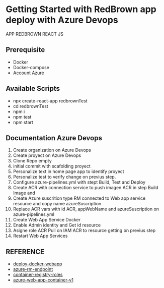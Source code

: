 # Getting Started with RedBrown app deploy with Azure Devops
APP  REDBROWN REACT JS 

## Prerequisite
- Docker 
- Docker-compose
- Account Azure

## Available Scripts
- npx create-react-app redbrownTest
- cd redbrownTest
- npm i
- npm test
- npm start

## Documentation Azure Devops
1. Create organization on Azure Devops
2. Create proyect on Azure Devops
3. Clone Repo empty
4. initial commit with scafolding proyect
5. Personalize text in home page app to identify proyect
6. Personalize test to verify change on previus step.
7. Configure azure-pipelines.yml with stept Build, Test and Deploy     
8. Create ACR with connection service to push imagen ACR in step Build Image and 
9. Create Azure suscrition type RM connected to Web app service resource and copy name azureSuscription
9. Replace ACR vars with id ACR, appWebName and azureSuscription on azure-pipelines.yml
10. Create Web App Service Docker
11. Enable Admin identity and Get id resource
12. Asigne role ACR Pull on IAM ACR to resource getting on previus step
13. Restart Web App Services


## REFERENCE
- [deploy-docker-webapp](https://learn.microsoft.com/en-us/azure/devops/pipelines/apps/cd/deploy-docker-webapp?view=azure-devops&tabs=java%2Cyaml)
- [azure-rm-endpoint](https://learn.microsoft.com/en-us/azure/devops/pipelines/release/azure-rm-endpoint?view=azure-devops)
- [container-registry-roles](https://learn.microsoft.com/es-mx/azure/container-registry/container-registry-roles?tabs=azure-)
- [azure-web-app-container-v1](https://learn.microsoft.com/en-us/azure/devops/pipelines/tasks/reference/azure-web-app-container-v1?view=azure-pipelines)